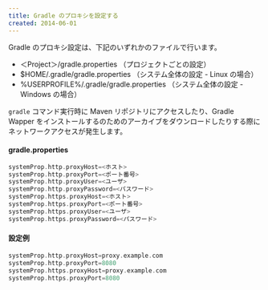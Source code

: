 ```yaml
---
title: Gradle のプロキシを設定する
created: 2014-06-01
---
```


Gradle のプロキシ設定は、下記のいずれかのファイルで行います。

* ＜Project＞/gradle.properties  （プロジェクトごとの設定）
* $HOME/.gradle/gradle.properties （システム全体の設定 - Linux の場合）
* %USERPROFILE%/.gradle/gradle.properties （システム全体の設定 - Windows の場合）

`gradle` コマンド実行時に Maven リポジトリにアクセスしたり、Gradle Wapper をインストールするのためのアーカイブをダウンロードしたりする際にネットワークアクセスが発生します。

#### gradle.properties
```groovy
systemProp.http.proxyHost=<ホスト>
systemProp.http.proxyPort=<ポート番号>
systemProp.http.proxyUser=<ユーザ>
systemProp.http.proxyPassword=<パスワード>
systemProp.https.proxyHost=<ホスト>
systemProp.https.proxyPort=<ポート番号>
systemProp.https.proxyUser=<ユーザ>
systemProp.https.proxyPassword=<パスワード>
```

#### 設定例
```groovy
systemProp.http.proxyHost=proxy.example.com
systemProp.http.proxyPort=8080
systemProp.https.proxyHost=proxy.example.com
systemProp.https.proxyPort=8080
```

